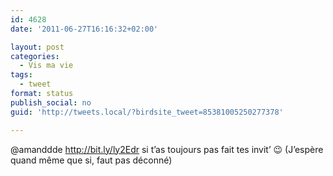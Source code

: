 ```yaml
---
id: 4628
date: '2011-06-27T16:16:32+02:00'

layout: post
categories:
  - Vis ma vie
tags:
  - tweet
format: status
publish_social: no
guid: 'http://tweets.local/?birdsite_tweet=85381005250277378'

---
```


@amanddde http://bit.ly/ly2Edr si t’as toujours pas fait tes invit’ 😉 (J’espère quand même que si, faut pas déconné)